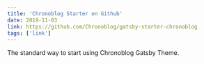 ```yaml
---
title: 'Chronoblog Starter on Github'
date: 2019-11-03
link: https://github.com/Chronoblog/gatsby-starter-chronoblog
tags: ['link']
---
```


The standard way to start using Chronoblog Gatsby Theme.
